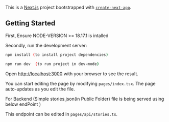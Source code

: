 This is a [Next.js](https://nextjs.org/) project bootstrapped with [`create-next-app`](https://github.com/vercel/next.js/tree/canary/packages/create-next-app).


## Getting Started

First, Ensure NODE-VERSION >= 18.17.1 is intalled

Secondly, run the development server:

```bash
npm install (to install project dependencies)

npm run dev  (to run project in dev-mode)

```

Open [http://localhost:3000](http://localhost:3000) with your browser to see the result.

You can start editing the page by modifying `pages/index.tsx`. The page auto-updates as you edit the file.


For Backend (Simple stories.json(in Public Folder) file is being served using below endPoint )

 This endpoint can be edited in `pages/api/stories.ts`.








